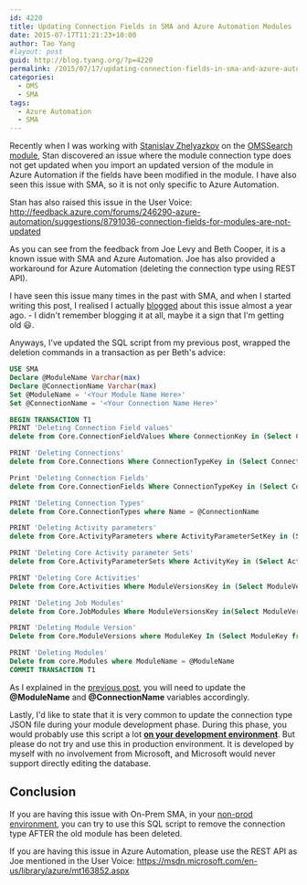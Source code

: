 ```yaml
---
id: 4220
title: Updating Connection Fields in SMA and Azure Automation Modules
date: 2015-07-17T11:21:23+10:00
author: Tao Yang
#layout: post
guid: http://blog.tyang.org/?p=4220
permalink: /2015/07/17/updating-connection-fields-in-sma-and-azure-automation-modules/
categories:
  - OMS
  - SMA
tags:
  - Azure Automation
  - SMA
---
```

Recently when I was working with <a href="https://cloudadministrator.wordpress.com/" target="_blank">Stanislav Zhelyazkov</a> on the <a href="https://github.com/slavizh/OMSSearch" target="_blank">OMSSearch module</a>, Stan discovered an issue where the module connection type does not get updated when you import an updated version of the module in Azure Automation if the fields have been modified in the module. I have also seen this issue with SMA, so it is not only specific to Azure Automation.

Stan has also raised this issue in the User Voice: <a title="http://feedback.azure.com/forums/246290-azure-automation/suggestions/8791036-connection-fields-for-modules-are-not-updated" href="http://feedback.azure.com/forums/246290-azure-automation/suggestions/8791036-connection-fields-for-modules-are-not-updated">http://feedback.azure.com/forums/246290-azure-automation/suggestions/8791036-connection-fields-for-modules-are-not-updated</a>

As you can see from the feedback from Joe Levy and Beth Cooper, it is a known issue with SMA and Azure Automation. Joe has also provided a workaround for Azure Automation (deleting the connection type using REST API).

I have seen this issue many times in the past with SMA, and when I started writing this post, I realised I actually <a href="http://blog.tyang.org/2014/09/29/clean-sma-database-module-deletion/" target="_blank">blogged</a> about this issue almost a year ago. - I didn't remember blogging it at all, maybe it a sign that I'm getting old :smiley:.

Anyways, I've updated the SQL script from my previous post, wrapped the deletion commands in a transaction as per Beth's advice:

```sql
USE SMA
Declare @ModuleName Varchar(max)
Declare @ConnectionName Varchar(max)
Set @ModuleName = '<Your Module Name Here>'
Set @ConnectionName = '<Your Connection Name Here>'

BEGIN TRANSACTION T1
PRINT 'Deleting Connection Field values'
delete from Core.ConnectionFieldValues Where ConnectionKey in (Select ConnectionKey from Core.Connections Where ConnectionTypeKey in (Select ConnectionTypeKey from Core.ConnectionTypes Where Name = @ConnectionName))

PRINT 'Deleting Connections'
delete from Core.Connections Where ConnectionTypeKey in (Select ConnectionTypeKey from Core.ConnectionTypes Where Name = @ConnectionName)

Print 'Deleting Connection Fields'
delete from Core.ConnectionFields Where ConnectionTypeKey in (Select ConnectionTypeKey from Core.ConnectionTypes Where Name = @ConnectionName)

PRINT 'Deleting Connection Types'
delete from Core.ConnectionTypes where Name = @ConnectionName

PRINT 'Deleting Activity parameters'
delete from Core.ActivityParameters where ActivityParameterSetKey in (Select ActivityParameterSetKey from Core.ActivityParameterSets where ActivityKey in (Select ActivityKey from Core.Activities Where  ModuleVersionsKey in (Select ModuleVersionsKey From Core.ModuleVersions where  ModuleKey In (Select ModuleKey from Core.Modules Where ModuleName = @ModuleName))))

PRINT 'Deleting Core Activity parameter Sets'
delete from Core.ActivityParameterSets Where ActivityKey in (Select ActivityKey from Core.Activities Where  ModuleVersionsKey in (Select ModuleVersionsKey From Core.ModuleVersions where  ModuleKey In (Select ModuleKey from Core.Modules Where ModuleName = @ModuleName)))

PRINT 'Deleting Core Activities'
Delete from Core.Activities Where ModuleVersionsKey in (Select ModuleVersionsKey From Core.ModuleVersions where  ModuleKey In (Select ModuleKey from Core.Modules Where ModuleName = @ModuleName))

PRINT 'Deleting Job Modules'
delete from Core.JobModules Where ModuleVersionsKey in(Select ModuleVersionsKey from Core.ModuleVersions where ModuleKey in (Select ModuleKey from Core.Modules Where ModuleName = @ModuleName))

PRINT 'Deleting Module Version'
Delete from Core.ModuleVersions where ModuleKey In (Select ModuleKey from Core.Modules Where ModuleName = @ModuleName)

PRINT 'Deleting Modules'
Delete from core.Modules where ModuleName = @ModuleName
COMMIT TRANSACTION T1
```

As I explained in the <a href="http://blog.tyang.org/2014/09/29/clean-sma-database-module-deletion/" target="_blank">previous post</a>, you will need to update the **@ModuleName** and **@ConnectionName** variables accordingly.

Lastly, I'd like to state that it is very common to update the connection type JSON file during your module development phase. During this phase, you would probably use this script a lot **<u>on your development environment</u>**. But please do not try and use this in production environment. It is developed by myself with no involvement from Microsoft, and Microsoft would never support directly editing the database.

## Conclusion

If you are having this issue with On-Prem SMA, in your <u>non-prod environment</u>, you can try to use this SQL script to remove the connection type AFTER the old module has been deleted.

If you are having this issue in Azure Automation, please use the REST API as Joe mentioned in the User Voice: <a title="https://msdn.microsoft.com/en-us/library/azure/mt163852.aspx" href="https://msdn.microsoft.com/en-us/library/azure/mt163852.aspx">https://msdn.microsoft.com/en-us/library/azure/mt163852.aspx</a>